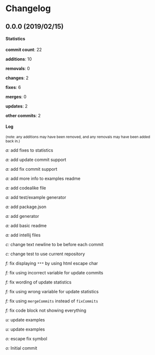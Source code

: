 # Changelog
## 0.0.0 (2019/02/15)
#### Statistics
**commit count**: 22

**additions**: 10

**removals**: 0

**changes**: 2

**fixes**: 6

**merges**: 0

**updates**: 2

**other commits**: 2

#### Log
<small>(note: any additions may have been removed, and any removals may have been added back in.)</small>

*a:* add fixes to statistics

*a:* add update commit support

*a:* add fix commit support

*a:* add more info to examples readme

*a:* add codealike file

*a:* add test/example generator

*a:* add package.json

*a:* add generator

*a:* add basic readme

*a:* add intellij files

*c:* change text newline to be before each commit

*c:* change test to use current repository

*f:* fix displaying `***` by using html escape char

*f:* fix using incorrect variable for update commits

*f:* fix wording of update statistics

*f:* fix using wrong variable for update statistics

*f:* fix using `mergeCommits` instead of `fixCommits`

*f:* fix code block not showing everything

*u:* update examples

*u:* update examples

*o:* escape fix symbol

*o:* Initial commit
